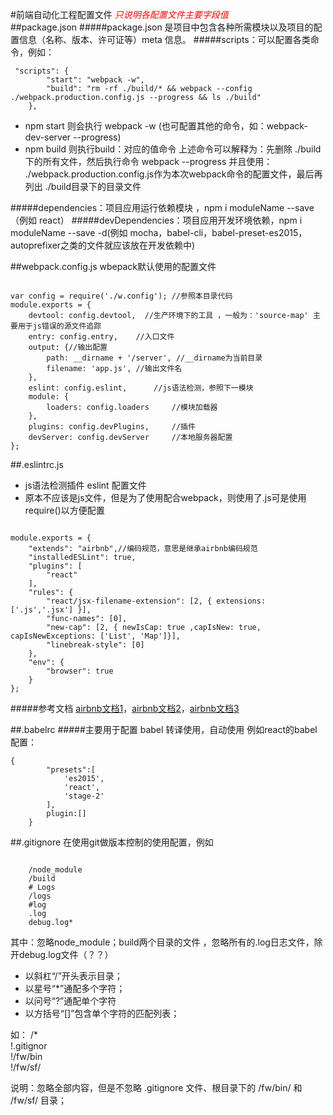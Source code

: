 #前端自动化工程配置文件
<font style="color:red">*只说明各配置文件主要字段值*</font>	
##package.json
#####package.json 是项目中包含各种所需模块以及项目的配置信息（名称、版本、许可证等）meta 信息。
#####scripts：可以配置各类命令，例如：

<pre><code> "scripts": {
		"start": "webpack -w",
		"build": "rm -rf ./build/* && webpack --config ./webpack.production.config.js --progress && ls ./build"
	},
</code></pre>
* npm start 则会执行 webpack -w (也可配置其他的命令，如：webpack-dev-server --progress)
* npm build 则执行build：对应的值命令 上述命令可以解释为：先删除 ./build下的所有文件，然后执行命令 webpack --progress 并且使用：  ./webpack.production.config.js作为本次webpack命令的配置文件，最后再列出 ./build目录下的目录文件

#####dependencies：项目应用运行依赖模块 ，npm i moduleName --save （例如 react）
#####devDependencies：项目应用开发环境依赖，npm i moduleName --save -d(例如 mocha，babel-cli，babel-preset-es2015，autoprefixer之类的文件就应该放在开发依赖中)

##webpack.config.js
wbepack默认使用的配置文件
<pre><code>
var config = require('./w.config');	//参照本目录代码
module.exports = {
	devtool: config.devtool,  //生产环境下的工具 ，一般为：'source-map' 主要用于js错误的源文件追踪
	entry: config.entry,	//入口文件
	output: {//输出配置
		path: __dirname + '/server', //__dirname为当前目录
		filename: 'app.js',	//输出文件名
	},
	eslint: config.eslint,		//js语法检测，参照下一模块
	module: {
		loaders: config.loaders 	//模块加载器
	},
	plugins: config.devPlugins,		//插件
	devServer: config.devServer		//本地服务器配置
};
</code></pre>

##.eslintrc.js 
* js语法检测插件 eslint 配置文件
* 原本不应该是js文件，但是为了使用配合webpack，则使用了.js可是使用require()以方便配置
<pre><code>
module.exports = {
	"extends": "airbnb",//编码规范，意思是继承airbnb编码规范
	"installedESLint": true,
	"plugins": [
		"react"
	],
	"rules": {
		"react/jsx-filename-extension": [2, { extensions: ['.js','.jsx'] }],
		"func-names": [0],
		"new-cap": [2, { newIsCap: true ,capIsNew: true, capIsNewExceptions: ['List', 'Map']}],
		"linebreak-style": [0]
	},
	"env": {
		"browser": true
	}
};
</code></pre>

#####参考文档  [airbnb文档1](http://www.tuicool.com/articles/NjAVB3A "airbnb")，[airbnb文档2](https://segmentfault.com/a/1190000005984309 "airbnb")，[airbnb文档3](http://pastebin.com/EZCun2hL "airbnb")

##.babelrc
#####主要用于配置 babel 转译使用，自动使用
例如react的babel配置：
<pre><code>{
		"presets":[
			'es2015',
			'react',
			'stage-2'
		],
		plugin:[]
	}
</code></pre>

##.gitignore
在使用git做版本控制的使用配置，例如
<pre><code>
	/node_module
	/build
	# Logs
	/logs
	#log
	.log
	debug.log*
</code></pre>
其中：忽略node_module；build两个目录的文件 ，忽略所有的.log日志文件，除开debug.log文件（？？）


* 以斜杠“/”开头表示目录；
* 以星号“*”通配多个字符；
* 以问号“?”通配单个字符
* 以方括号“[]”包含单个字符的匹配列表；

如：
/*<br />
!.gitignor<br />
!/fw/bin<br />
!/fw/sf/

说明：忽略全部内容，但是不忽略 .gitignore 文件、根目录下的 /fw/bin/ 和 /fw/sf/ 目录；
